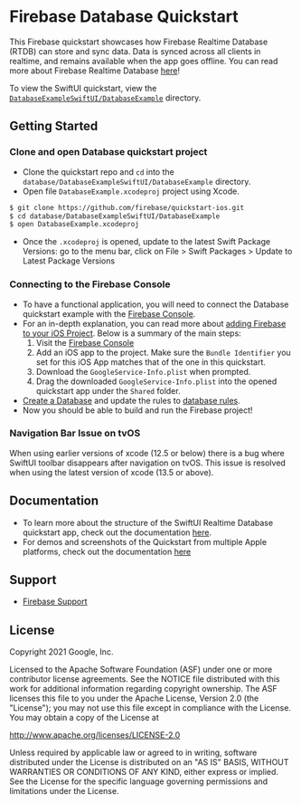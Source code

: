 Firebase Database Quickstart
=============================

This Firebase quickstart showcases how Firebase Realtime Database (RTDB) can store and sync data.
Data is synced across all clients in realtime, and remains available when the app goes offline. You
can read more about Firebase Realtime Database [here](https://firebase.google.com/docs/database/)!

To view the SwiftUI quickstart, view the
[`DatabaseExampleSwiftUI/DatabaseExample`](https://github.com/firebase/quickstart-ios/tree/master/database/DatabaseExampleSwiftUI/DatabaseExample) 
directory.

Getting Started
---------------

### Clone and open Database quickstart project

- Clone the quickstart repo and `cd` into the `database/DatabaseExampleSwiftUI/DatabaseExample`
  directory.
- Open file `DatabaseExample.xcodeproj` project using Xcode.

```bash
$ git clone https://github.com/firebase/quickstart-ios.git
$ cd database/DatabaseExampleSwiftUI/DatabaseExample
$ open DatabaseExample.xcodeproj
```
- Once the `.xcodeproj` is opened, update to the latest Swift Package Versions: go to the menu bar,
  click on File > Swift Packages > Update to Latest Package Versions 

### Connecting to the Firebase Console 

- To have a functional application, you will need to connect the Database quickstart example with
  the [Firebase Console](https://console.firebase.google.com).
- For an in-depth explanation, you can read more about [adding Firebase to your iOS
  Project](https://firebase.google.com/docs/ios/setup). Below is a summary of the main steps:
  1. Visit the [Firebase Console](https://console.firebase.google.com) 
  2. Add an iOS app to the project. Make sure the `Bundle Identifier` you set for this iOS App
     matches that of the one in this quickstart.
  3. Download the `GoogleService-Info.plist` when prompted.
  4. Drag the downloaded `GoogleService-Info.plist` into the opened quickstart app under the
     `Shared` folder.
- [Create a Database](https://firebase.google.com/docs/database/ios/start#create_a_database) and
  update the rules to [database rules](./DatabaseExampleRules.json).
- Now you should be able to build and run the Firebase project!

### Navigation Bar Issue on tvOS
When using earlier versions of xcode (12.5 or below) there is a bug where SwiftUI toolbar disappears
after navigation on tvOS. This issue is resolved when using the latest version of xcode (13.5 or
above).

Documentation
-------------

- To learn more about the structure of the SwiftUI Realtime Database quickstart app, check out the
documentation [here](./OUTLINE.md).
- For demos and screenshots of the Quickstart from multiple Apple platforms, check out the
  documentation [here](./MEDIA.md)

Support
-------

- [Firebase Support](https://firebase.google.com/support/)

License
-------

Copyright 2021 Google, Inc.

Licensed to the Apache Software Foundation (ASF) under one or more contributor
license agreements.  See the NOTICE file distributed with this work for
additional information regarding copyright ownership.  The ASF licenses this
file to you under the Apache License, Version 2.0 (the "License"); you may not
use this file except in compliance with the License.  You may obtain a copy of
the License at

  http://www.apache.org/licenses/LICENSE-2.0

Unless required by applicable law or agreed to in writing, software
distributed under the License is distributed on an "AS IS" BASIS, WITHOUT
WARRANTIES OR CONDITIONS OF ANY KIND, either express or implied.  See the
License for the specific language governing permissions and limitations under
the License.
